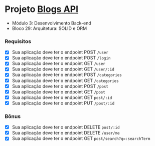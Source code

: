 # Projeto [Blogs API](https://github.com/tryber/sd-012-project-blogs-api/pull/9)
  - Módulo 3: Desenvolvimento Back-end
  - Bloco 29: Arquitetura: SOLID e ORM
  
### Requisitos
- [x] Sua aplicação deve ter o endpoint POST `/user`
- [x] Sua aplicação deve ter o endpoint POST `/login`
- [x] Sua aplicação deve ter o endpoint GET `/user`
- [x] Sua aplicação deve ter o endpoint GET `/user/:id`
- [x] Sua aplicação deve ter o endpoint POST `/categories`
- [x] Sua aplicação deve ter o endpoint GET `/categories`
- [x] Sua aplicação deve ter o endpoint POST `/post`
- [x] Sua aplicação deve ter o endpoint GET `/post`
- [x] Sua aplicação deve ter o endpoint GET `post/:id`
- [x] Sua aplicação deve ter o endpoint PUT `/post/:id`

### Bônus
- [x] Sua aplicação deve ter o endpoint DELETE `post/:id`
- [x] Sua aplicação deve ter o endpoint DELETE `/user/me`
- [x] Sua aplicação deve ter o endpoint GET `post/search?q=:searchTerm`
